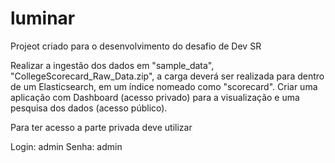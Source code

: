 # luminar

Projeot criado para o desenvolvimento do desafio de Dev SR 

Realizar a ingestão dos dados em "sample_data", "CollegeScorecard_Raw_Data.zip", a carga deverá ser realizada para dentro de um Elasticsearch, em um índice nomeado como "scorecard". Criar uma aplicação com Dashboard (acesso privado) para a visualização e uma pesquisa dos dados (acesso público).

Para ter acesso a parte privada deve utilizar


Login: admin
Senha: admin